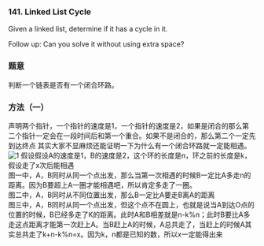 ### 141\. Linked List Cycle

Given a linked list, determine if it has a cycle in it.

Follow up:
Can you solve it without using extra space?

### 题意
判断一个链表是否有一个闭合环路。

### 方法（一）
声明两个指针，一个指针的速度是1，一个指针的速度是2，如果是闭合的那么第二个指针一定会在一段时间后和第一个重合。如果不是闭合的，那么第二个一定先到达终点
其实大家不显麻烦还能证明一下为什么有一个闭合环路就一定能相遇。
![1](https://github.com/fa-ge/leetcodeAlgorithms/blob/master/141-Linked-List-Cycle/1.png)
假设假设A的速度是1，B的速度是2，这个环的长度是n，环之前的长度是k，假设走了x次后能相遇  
图一中，A，B同时从同一个点出发，那么当第一次相遇的时候B一定比A多走n的距离。因为B要超上A一圈才能相遇吧，所以肯定多走了一圈。  
图二中，A，B同时从不同位置出发，那么B一定比A要走B离A的距离  
图三中，A，B同时从同一个点出发，但这个点不在圆上，也就是说当A到达O点的位置的时候，B已经多走了K的距离。此时A和B相差就是n-k%n；此时B要比A多走这点距离才能第一次赶上A。当B赶上A的时候，A总共走了，当赶上的时候A其实总共走了k+n-k%n=x。因为k，n都是已知的数，所以x一定能得出来
